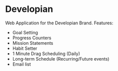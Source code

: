 # Developian
Web Application for the Developian Brand.
Features:
- Goal Setting 
- Progress Counters
- Mission Statements
- Habit Setter
- 1 Minute Drag Scheduling (Daily)
- Long-term Schedule (Recurring/Future events)
- Email list
